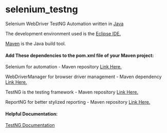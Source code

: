 # selenium_testng
Selenium WebDriver TestNG Automation written in [Java](https://www.openlogic.com/openjdk-downloads)

The development environment used is the [Eclipse IDE.](https://www.eclipse.org/downloads/)

[Maven](https://maven.apache.org/download.cgi) is the Java build tool.

#### Add These dependencies to the pom.xml file of your Maven project:
Selenium for automation - Maven repository [Link Here.](https://mvnrepository.com/artifact/org.seleniumhq.selenium/selenium-java)

WebDriverManager for browser driver management - Maven dependency [Link Here.](https://bonigarcia.dev/webdrivermanager/)

TestNG is the testing framework - Maven repository [Link Here.](https://mvnrepository.com/artifact/org.testng/testng)

ReportNG for better stylized reporting - Maven repository [Link Here.](https://mvnrepository.com/artifact/com.github.sdrss/reportng/2.6.5)

#### Helpful Documentation:
[TestNG Documentation](https://testng.org/doc/documentation-main.html)
